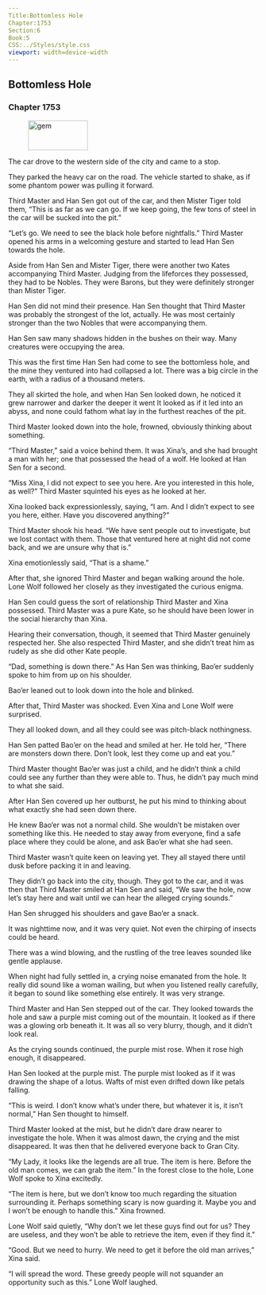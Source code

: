 ```yaml
---
Title:Bottomless Hole 
Chapter:1753 
Section:6 
Book:5 
CSS:../Styles/style.css 
viewport: width=device-width
---
```

  
## Bottomless Hole
### Chapter 1753
  
<figure>
	<img src="../Images/gem.gif" alt="gem" id="gem" width="120" height="60" />
</figure>
  

  
The car drove to the western side of the city and came to a stop.

They parked the heavy car on the road. The vehicle started to shake, as if some phantom power was pulling it forward.

Third Master and Han Sen got out of the car, and then Mister Tiger told them, “This is as far as we can go. If we keep going, the few tons of steel in the car will be sucked into the pit.”

“Let’s go. We need to see the black hole before nightfalls.” Third Master opened his arms in a welcoming gesture and started to lead Han Sen towards the hole.

Aside from Han Sen and Mister Tiger, there were another two Kates accompanying Third Master. Judging from the lifeforces they possessed, they had to be Nobles. They were Barons, but they were definitely stronger than Mister Tiger.

Han Sen did not mind their presence. Han Sen thought that Third Master was probably the strongest of the lot, actually. He was most certainly stronger than the two Nobles that were accompanying them.

Han Sen saw many shadows hidden in the bushes on their way. Many creatures were occupying the area.

This was the first time Han Sen had come to see the bottomless hole, and the mine they ventured into had collapsed a lot. There was a big circle in the earth, with a radius of a thousand meters.

They all skirted the hole, and when Han Sen looked down, he noticed it grew narrower and darker the deeper it went It looked as if it led into an abyss, and none could fathom what lay in the furthest reaches of the pit.

Third Master looked down into the hole, frowned, obviously thinking about something.

“Third Master,” said a voice behind them. It was Xina’s, and she had brought a man with her; one that possessed the head of a wolf. He looked at Han Sen for a second.

“Miss Xina, I did not expect to see you here. Are you interested in this hole, as well?” Third Master squinted his eyes as he looked at her.

Xina looked back expressionlessly, saying, “I am. And I didn’t expect to see you here, either. Have you discovered anything?”

Third Master shook his head. “We have sent people out to investigate, but we lost contact with them. Those that ventured here at night did not come back, and we are unsure why that is.”

Xina emotionlessly said, “That is a shame.”

After that, she ignored Third Master and began walking around the hole. Lone Wolf followed her closely as they investigated the curious enigma.

Han Sen could guess the sort of relationship Third Master and Xina possessed. Third Master was a pure Kate, so he should have been lower in the social hierarchy than Xina.

Hearing their conversation, though, it seemed that Third Master genuinely respected her. She also respected Third Master, and she didn’t treat him as rudely as she did other Kate people.

“Dad, something is down there.” As Han Sen was thinking, Bao’er suddenly spoke to him from up on his shoulder.

Bao’er leaned out to look down into the hole and blinked.

After that, Third Master was shocked. Even Xina and Lone Wolf were surprised.

They all looked down, and all they could see was pitch-black nothingness.

Han Sen patted Bao’er on the head and smiled at her. He told her, “There are monsters down there. Don’t look, lest they come up and eat you.”

Third Master thought Bao’er was just a child, and he didn’t think a child could see any further than they were able to. Thus, he didn’t pay much mind to what she said.

After Han Sen covered up her outburst, he put his mind to thinking about what exactly she had seen down there.

He knew Bao’er was not a normal child. She wouldn’t be mistaken over something like this. He needed to stay away from everyone, find a safe place where they could be alone, and ask Bao’er what she had seen.

Third Master wasn’t quite keen on leaving yet. They all stayed there until dusk before packing it in and leaving.

They didn’t go back into the city, though. They got to the car, and it was then that Third Master smiled at Han Sen and said, “We saw the hole, now let’s stay here and wait until we can hear the alleged crying sounds.”

Han Sen shrugged his shoulders and gave Bao’er a snack.

It was nighttime now, and it was very quiet. Not even the chirping of insects could be heard.

There was a wind blowing, and the rustling of the tree leaves sounded like gentle applause.

When night had fully settled in, a crying noise emanated from the hole. It really did sound like a woman wailing, but when you listened really carefully, it began to sound like something else entirely. It was very strange.

Third Master and Han Sen stepped out of the car. They looked towards the hole and saw a purple mist coming out of the mountain. It looked as if there was a glowing orb beneath it. It was all so very blurry, though, and it didn’t look real.

As the crying sounds continued, the purple mist rose. When it rose high enough, it disappeared.

Han Sen looked at the purple mist. The purple mist looked as if it was drawing the shape of a lotus. Wafts of mist even drifted down like petals falling.

“This is weird. I don’t know what’s under there, but whatever it is, it isn’t normal,” Han Sen thought to himself.

Third Master looked at the mist, but he didn’t dare draw nearer to investigate the hole. When it was almost dawn, the crying and the mist disappeared. It was then that he delivered everyone back to Gran City.

“My Lady, it looks like the legends are all true. The item is here. Before the old man comes, we can grab the item.” In the forest close to the hole, Lone Wolf spoke to Xina excitedly.

“The item is here, but we don’t know too much regarding the situation surrounding it. Perhaps something scary is now guarding it. Maybe you and I won’t be enough to handle this.” Xina frowned.

Lone Wolf said quietly, “Why don’t we let these guys find out for us? They are useless, and they won’t be able to retrieve the item, even if they find it.”

“Good. But we need to hurry. We need to get it before the old man arrives,” Xina said.

“I will spread the word. These greedy people will not squander an opportunity such as this.” Lone Wolf laughed.